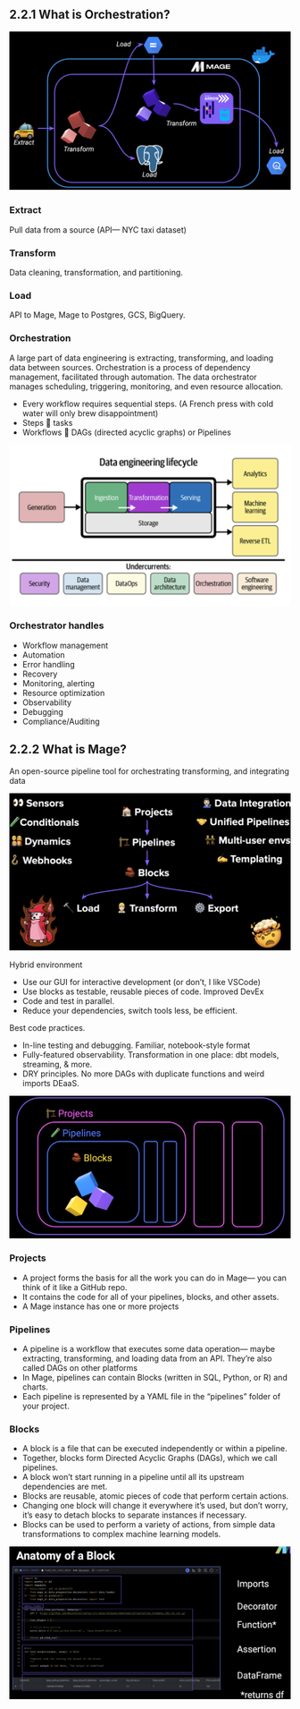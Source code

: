 ## 2.2.1 What is Orchestration?

![Alt text](documentation/image.png)

### Extract
Pull data from a source (API— NYC taxi dataset)
### Transform
Data cleaning, transformation, and partitioning.
### Load
API to Mage, Mage to Postgres, GCS, BigQuery.

### Orchestration
A large part of data engineering is extracting, transforming, and loading data between sources. Orchestration is a process of dependency management, facilitated through automation. The data orchestrator manages scheduling, triggering, monitoring, and even resource allocation.
- Every workflow requires sequential steps. (A French press with cold water will only brew disappointment)
- Steps 🟰 tasks
- Workflows 🟰 DAGs (directed acyclic graphs) or Pipelines

![Alt text](documentation/image-1.png)

### Orchestrator handles
- Workflow management
- Automation
- Error handling 
- Recovery
- Monitoring, alerting
- Resource optimization
- Observability
- Debugging
- Compliance/Auditing

## 2.2.2 What is Mage?
An open-source pipeline tool for orchestrating transforming, and integrating data

![Alt text](documentation/image-3.png)

Hybrid environment
 - Use our GUI for interactive development (or don’t, I like VSCode)
- Use blocks as testable, reusable pieces of code.
Improved DevEx
- Code and test in parallel.
- Reduce your dependencies, switch tools less, be efficient.

Best code practices.
- In-line testing and debugging. Familiar, notebook-style format
- Fully-featured observability. Transformation in one place: dbt models, streaming, & more.
- DRY principles. No more DAGs with duplicate functions and weird imports DEaaS.

![Alt text](documentation/image-4.png)
### Projects
- A project forms the basis for all the work you can do in Mage— you can think of it like a GitHub repo. 
- It contains the code for all of your pipelines, blocks, and other assets.
- A Mage instance has one or more projects
### Pipelines
- A pipeline is a workflow that executes some data operation— maybe extracting, transforming, and loading data from an API. They’re also called DAGs on other platforms
- In Mage, pipelines can contain Blocks (written in SQL, Python, or R) and charts. 
- Each pipeline is represented by a YAML file in the “pipelines” folder of your project.
### Blocks
- A block is a file that can be executed independently or within a pipeline. 
- Together, blocks form Directed Acyclic Graphs (DAGs), which we call pipelines. 
- A block won’t start running in a pipeline until all its upstream dependencies are met.
- Blocks are reusable, atomic pieces of code that perform certain actions. 
- Changing one block will change it everywhere it’s used, but don’t worry, it’s easy to detach blocks to separate instances if necessary.
- Blocks can be used to perform a variety of actions, from simple data transformations to complex machine learning models.

![Alt text](documentation/image-5.png)

